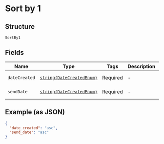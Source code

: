 
# Sort by 1

## Structure

`SortBy1`

## Fields

| Name | Type | Tags | Description | Getter | Setter |
|  --- | --- | --- | --- | --- | --- |
| `dateCreated` | [`string(DateCreatedEnum)`](../../doc/models/date-created-enum.md) | Required | - | getDateCreated(): string | setDateCreated(string dateCreated): void |
| `sendDate` | [`string(DateCreatedEnum)`](../../doc/models/date-created-enum.md) | Required | - | getSendDate(): string | setSendDate(string sendDate): void |

## Example (as JSON)

```json
{
  "date_created": "asc",
  "send_date": "asc"
}
```

